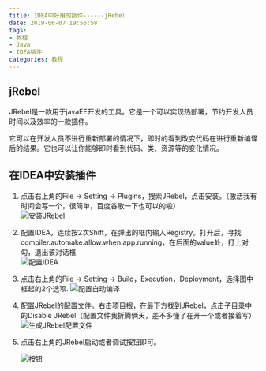 ```yaml
---
title: IDEA中好用的插件------jRebel
date: 2019-06-07 19:56:58
tags:
- 教程
- Java
- IDEA插件
categories: 教程
---
```


## jRebel

JRebel是一款用于javaEE开发的工具。它是一个可以实现热部署，节约开发人员时间以及效率的一款插件。  

<!-- more-->

它可以在开发人员不进行重新部署的情况下，即时的看到改变代码在进行重新编译后的结果。它也可以让你能够即时看到代码、类、资源等的变化情况。  

## 在IDEA中安装插件

1. 点击右上角的File -> Setting -> Plugins，搜索JRebel，点击安装。（激活我有时间会写一个，很简单，百度谷歌一下也可以的啦）  
   ![安装JRebel][1]    
  
2. 配置IDEA，连续按2次Shift，在弹出的框内输入Registry。打开后，寻找compiler.automake.allow.when.app.running，在后面的value处，打上对勾，退出该对话框  
   ![配置IDEA][2]  

3. 点击右上角的File -> Setting -> Build，Execution，Deployment，选择图中框起的2个选项. 
   ![配置自动编译][3]  

4. 配置JRebel的配置文件。右击项目根，在最下方找到JRebel，点击子目录中的Disable JRebel（配置文件我折腾俩天，差不多懂了在开一个或者接着写）  
   ![生成JRebel配置文件][4]   
   
5. 点击右上角的JRebel启动或者调试按钮即可。  

   ![按钮][5]









[1]: https://qiniuyun.ningdali.com/1967JRebel.png	"点击安装"
[2]: https://qiniuyun.ningdali.com/1967JRebel1.png	"配置IDEA"
[3]: https://qiniuyun.ningdali.com/1967JRebel2.png	"配置自动编译"
[4]: https://qiniuyun.ningdali.com/1967JRebel3.png	"生成JRebel配置文件"
[5]: https://qiniuyun.ningdali.com/1967JRebel4.png	"按钮"
